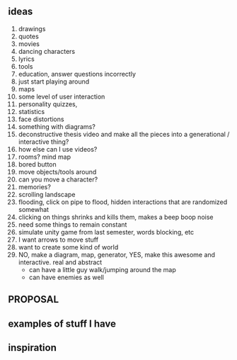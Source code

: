 ## ideas

1. drawings 
1. quotes 
1. movies 
1. dancing characters
1. lyrics
1. tools
1. education, answer questions incorrectly 
1. just start playing around
1. maps
1. some level of user interaction
1. personality quizzes, 
1. statistics 
1. face distortions 
1. something with diagrams?
1. deconstructive thesis video and make all the pieces into a generational / interactive thing?
1. how else can I use videos?
1. rooms? mind map
1. bored button
1. move objects/tools around
1. can you move a character?
1. memories?
1. scrolling landscape
1. flooding, click on pipe to flood, hidden interactions that are randomized somewhat
1. clicking on things shrinks and kills them, makes a beep boop noise
1. need some things to remain constant
1. simulate unity game from last semester, words blocking, etc
1. I want arrows to move stuff
1. want to create some kind of world
1. NO, make a diagram, map, generator, YES, make this awesome and interactive. real and abstract
	- can have a little guy walk/jumping around the map
    -  can have enemies as well

## PROPOSAL

## examples of stuff I have

## inspiration

